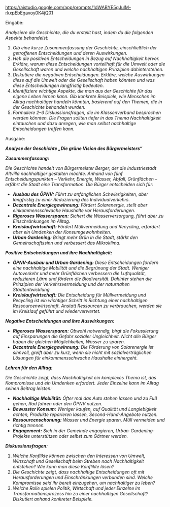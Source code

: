 https://aistudio.google.com/app/prompts/1dWABYE5gJulM-rkxpEbEgavoy0K4jQ01

Eingabe:

*Analysiere die Geschichte, die du erstellt hast, indem du die folgenden Aspekte behandelst:*

1. *Gib eine kurze Zusammenfassung der Geschichte, einschließlich der getroffenen Entscheidungen und deren Auswirkungen.*
2. *Heb die positiven Entscheidungen in Bezug auf Nachhaltigkeit hervor. Erkläre, warum diese Entscheidungen vorteilhaft für die Umwelt oder die Gesellschaft waren und welche nachhaltigen Prinzipien dahinterstehen.*
3. *Diskutiere die negativen Entscheidungen. Erkläre, welche Auswirkungen diese auf die Umwelt oder die Gesellschaft haben könnten und was diese Entscheidungen langfristig bedeuten.*
4. *Identifiziere wichtige Aspekte, die man aus der Geschichte für das eigene Leben lernen kann. Gib konkrete Beispiele, wie Menschen im Alltag nachhaltiger handeln könnten, basierend auf den Themen, die in der Geschichte behandelt wurden.*
5. *Formuliere 2–3 Diskussionsfragen, die im Klassenverband besprochen werden könnten. Die Fragen sollten tiefer in das Thema Nachhaltigkeit eintauchen und dazu anregen, wie man selbst nachhaltige Entscheidungen treffen kann.*

Ausgabe:

***Analyse der Geschichte „Die grüne Vision des Bürgermeisters“***

***Zusammenfassung:***

*Die Geschichte handelt von Bürgermeister Berger, der die Industriestadt Altvilla nachhaltiger gestalten möchte. Anhand von fünf Entscheidungspunkten – Verkehr, Energie, Wasser, Abfall, Grünflächen – erfährt die Stadt eine Transformation. Die Bürger entscheiden sich für:*

* ***Ausbau des ÖPNV:** Führt zu anfänglichen Schwierigkeiten, aber langfristig zu einer Reduzierung des Individualverkehrs.*
* ***Dezentrale Energiegewinnung:** Fördert Solarenergie, stellt aber einkommensschwache Haushalte vor Herausforderungen.*
* ***Rigoroses Wassersparen:** Sichert die Wasserversorgung, führt aber zu Einschränkungen im Alltag.*
* ***Kreislaufwirtschaft:** Fördert Müllvermeidung und Recycling, erfordert aber ein Umdenken der Konsumgewohnheiten.*
* ***Urban Gardening:** Bringt mehr Grün in die Stadt, stärkt den Gemeinschaftssinn und verbessert das Mikroklima.*

***Positive Entscheidungen und ihre Nachhaltigkeit:***

* ***ÖPNV-Ausbau und Urban Gardening:** Diese Entscheidungen fördern eine nachhaltige Mobilität und die Begrünung der Stadt. Weniger Autoverkehr und mehr Grünflächen verbessern die Luftqualität, reduzieren Lärm und fördern die Biodiversität. Dahinter stehen die Prinzipien der Verkehrsvermeidung und der naturnahen Stadtentwicklung.*
* ***Kreislaufwirtschaft:** Die Entscheidung für Müllvermeidung und Recycling ist ein wichtiger Schritt in Richtung einer nachhaltigen Ressourcenwirtschaft. Anstatt Ressourcen zu verbrauchen, werden sie im Kreislauf geführt und wiederverwertet.*

***Negative Entscheidungen und ihre Auswirkungen:***

* ***Rigoroses Wassersparen:** Obwohl notwendig, birgt die Fokussierung auf Einsparungen die Gefahr sozialer Ungleichheit. Nicht alle Bürger haben die gleichen Möglichkeiten, Wasser zu sparen.*
* ***Dezentrale Energiegewinnung:** Die Förderung von Solarenergie ist sinnvoll, greift aber zu kurz, wenn sie nicht mit sozialverträglichen Lösungen für einkommensschwache Haushalte einhergeht.*

***Lehren für den Alltag:***

*Die Geschichte zeigt, dass Nachhaltigkeit ein komplexes Thema ist, das Kompromisse und ein Umdenken erfordert. Jeder Einzelne kann im Alltag seinen Beitrag leisten:*

* ***Nachhaltige Mobilität:** Öfter mal das Auto stehen lassen und zu Fuß gehen, Rad fahren oder den ÖPNV nutzen.*
* ***Bewusster Konsum:** Weniger kaufen, auf Qualität und Langlebigkeit achten, Produkte reparieren lassen, Second-Hand-Angebote nutzen.*
* ***Ressourcenschonung:** Wasser und Energie sparen, Müll vermeiden und richtig trennen.*
* ***Engagement:** Sich in der Gemeinde engagieren, Urban-Gardening-Projekte unterstützen oder selbst zum Gärtner werden.*

***Diskussionsfragen:***

1. *Welche Konflikte können zwischen den Interessen von Umwelt, Wirtschaft und Gesellschaft beim Streben nach Nachhaltigkeit entstehen? Wie kann man diese Konflikte lösen?*
2. *Die Geschichte zeigt, dass nachhaltige Entscheidungen oft mit Herausforderungen und Einschränkungen verbunden sind. Welche Kompromisse seid ihr bereit einzugehen, um nachhaltiger zu leben?*
3. *Welche Rolle spielen Politik, Wirtschaft und jeder Einzelne im Transformationsprozess hin zu einer nachhaltigen Gesellschaft? Diskutiert anhand konkreter Beispiele.*